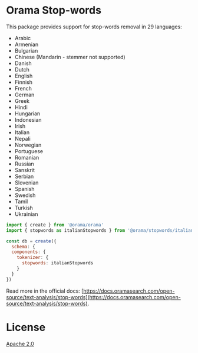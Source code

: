 # Orama Stop-words

This package provides support for stop-words removal in 29 languages:

- Arabic
- Armenian
- Bulgarian
- Chinese (Mandarin - stemmer not supported)
- Danish
- Dutch
- English
- Finnish
- French
- German
- Greek
- Hindi
- Hungarian
- Indonesian
- Irish
- Italian
- Nepali
- Norwegian
- Portuguese
- Romanian
- Russian
- Sanskrit
- Serbian
- Slovenian
- Spanish
- Swedish
- Tamil
- Turkish
- Ukrainian

```js
import { create } from '@orama/orama'
import { stopwords as italianStopwords } from '@orama/stopwords/italian'

const db = create({
  schema: {
  components: {
    tokenizer: {
      stopwords: italianStopwords
    }
  }
})
```

Read more in the official docs: [https://docs.oramasearch.com/open-source/text-analysis/stop-words](https://docs.oramasearch.com/open-source/text-analysis/stop-words).

# License

[Apache 2.0](/LICENSE.md)
